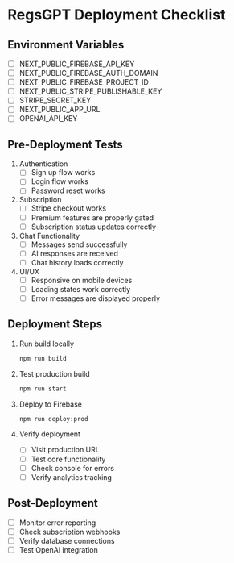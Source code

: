 # RegsGPT Deployment Checklist

## Environment Variables
- [ ] NEXT_PUBLIC_FIREBASE_API_KEY
- [ ] NEXT_PUBLIC_FIREBASE_AUTH_DOMAIN
- [ ] NEXT_PUBLIC_FIREBASE_PROJECT_ID
- [ ] NEXT_PUBLIC_STRIPE_PUBLISHABLE_KEY
- [ ] STRIPE_SECRET_KEY
- [ ] NEXT_PUBLIC_APP_URL
- [ ] OPENAI_API_KEY

## Pre-Deployment Tests
1. Authentication
   - [ ] Sign up flow works
   - [ ] Login flow works
   - [ ] Password reset works

2. Subscription
   - [ ] Stripe checkout works
   - [ ] Premium features are properly gated
   - [ ] Subscription status updates correctly

3. Chat Functionality
   - [ ] Messages send successfully
   - [ ] AI responses are received
   - [ ] Chat history loads correctly

4. UI/UX
   - [ ] Responsive on mobile devices
   - [ ] Loading states work correctly
   - [ ] Error messages are displayed properly

## Deployment Steps
1. Run build locally
   ```bash
   npm run build
   ```

2. Test production build
   ```bash
   npm run start
   ```

3. Deploy to Firebase
   ```bash
   npm run deploy:prod
   ```

4. Verify deployment
   - [ ] Visit production URL
   - [ ] Test core functionality
   - [ ] Check console for errors
   - [ ] Verify analytics tracking

## Post-Deployment
- [ ] Monitor error reporting
- [ ] Check subscription webhooks
- [ ] Verify database connections
- [ ] Test OpenAI integration 